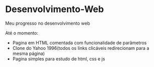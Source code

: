 # Desenvolvimento-Web
Meu progresso no desenvolvimento web

Até o momento:
- Pagina em HTML comentada com funcionalidade de parâmetros
- Clone do Yahoo 1996(todos os links clicáveis redirecionam para a mesma página)
- Pagina simples para estudo de html, css e js

